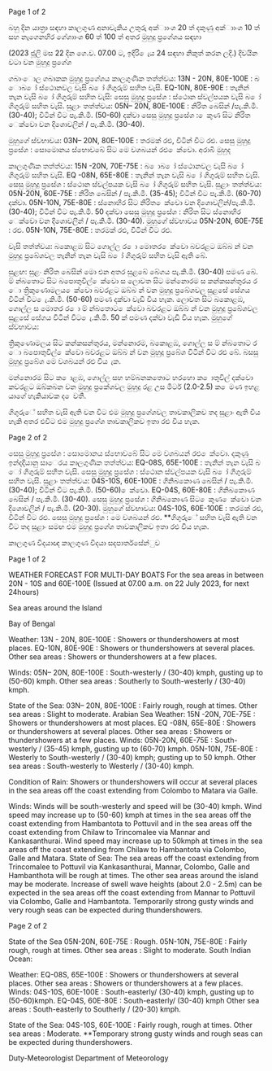 Page 1 of 2

බහු දින යාත්‍රා සඳහා කාලගුණ අනාවැකිය උතුරු අක්ාාංශ 20 ත් දකුණු අක්ාාංශ 10 ත් සහ නැගෙනහිර ගේශාාංශ 60 ත් 100 ත් අතර මුහුදු ප්‍රගේශය සඳහා

(2023 ජූලි මස 22 දින ගෙ.ව. 07.00 ට, ඉදිරි ෙැය 24 සඳහා නිකුත් කරන ලදි.) දිවයින වටා වන මුහුදු ප්‍රගේශ

ගබාංොල ගබාකක මුහුදු ප්‍රගේශය කාලගුණික තත්ත්වය: 13N - 20N, 80E-100E : බ ොබ ෝ ස්ථොනවල වැසි බ ෝ ගිගුරුම් සහිත වැසි. EQ-10N, 80E-90E : තැනින් තැන වැසි බ ෝ ගිගුරුම් සහිත වැසි: සෙසු මුහුදු ප්‍රසේශ : ස්ථොන ස්වල්පයක වැසි බ ෝ ගිගුරුම් සහිත වැසි. සුළාං තත්ත්වය: 05N– 20N, 80E-100E : නිරිත බෙසින් /පැ.කි.මී. (30-40); විටින් විට පැ.කි.මී. (50-60) දක්වා සෙසු මුහුදු ප්‍රසේශ : ෙකුණ සිට නිරිත ෙක්වො වන දිශොවලින් / පැ.කි.මී. (30-40).

මුහුගේ ස්වභාවය: 03N– 20N, 80E-100E : තරමක් රළු, විටින් විට රළු. සෙසු මුහුදු ප්‍රසේශ : සොමොනය ස්භොවබේ සිට මෙ වශබයන් රළු ෙක්වො. අරාබි මුහුද

කාලගුණික තත්ත්වය: 15N -20N, 70E-75E : බ ොබ ෝ ස්ථොනවල වැසි බ ෝ ගිගුරුම් සහිත වැසි. EQ -08N, 65E-80E : තැනින් තැන වැසි බ ෝ ගිගුරුම් සහිත වැසි. සෙසු මුහුදු ප්‍රසේශ : ස්ථොන ස්වල්පයක වැසි බ ෝ ගිගුරුම් සහිත වැසි. සුළාං තත්ත්වය: 05N-20N, 60E-75E : නිරිත බෙසින් / පැ.කි.මී. (35-45); විටින් විට පැ.කි.මී. (60-70) දක්වා. 05N-10N, 75E-80E : ස්නොහිර සිට නිරිත ෙක්වො වන දිශොවලින්/පැ.කි.මී. (30-40); විටින් විට පැ.කි.මී. 50 දක්වා සෙසු මුහුදු ප්‍රසේශ : නිරිත සිට ස්නොහිර ෙක්වො වන දිශොවලින් / පැ.කි.මී. (30-40). මුහුගේ ස්වභාවය 05N-20N, 60E-75E : රළු. 05N-10N, 75E-80E : තරමක් රළු, විටින් විට රළු.

වැසි තත්ත්වය: බකොළඹ සිට ගොල්ල ර ො මොතර ෙක්වො බවරළට ඔබ්බ න් වන මුහුදු ප්‍රබේශවල තැනින් තැන වැසි බ ෝ ගිගුරුම් සහිත වැසි ඇති බේ.

සුළඟ: සුළං නිරිත බෙසින් මො එන අතර සුළබේ බේගය පැ.කි.මී. (30-40) පමණ බේ. ම් න්බතොට සිට බපොතුවිල් ෙක්වො ස ලොවත සිට මන්නොරම ස කන්කසන්තුරය ර ො ත්‍රිකුණොමලය ෙක්වො බවරළට ඔබ්බ න් වන මුහුදු ප්‍රබේශවල සුළසේ සේගය විටින් විට ෙැ.කි.මී. (50-60) පමණ දක්වා වැඩි විය හැක. ලොවත සිට බකොළඹ, ගොල්ල ස මොතර ර ො ම් න්බතොට ෙක්වො බවරළට ඔබ්බ න් වන මුහුදු ප්‍රබේශවල සුළසේ සේගය විටින් විට ෙැ.කි.මී. 50 ක් පමණ දක්වා වැඩි විය හැක. මුහුගේ ස්වභාවය:

ත්‍රිකුණොමලය සිට කන්කසන්තුරය, මන්නොරම, බකොළඹ, ගොල්ල ස ම් න්බතොට ර ො බපොතුවිල් ෙක්වො බවරළට ඔබ්බ න් වන මුහුදු ප්‍රබේශ විටින් විට රළු බේ. බසසු මුහුදු ප්‍රබේශ මෙ වශබයන් රළු විය ැක.

මන්නොරම සිට ක ොළඹ, ගොල්ල සහ හම්බනකතොට හරහො ක ොතුවිල් දක්වො කවරළට ඔබ්කබන වන මුහුදු ප්‍රකේශවල මුහුදු රළ උස මීටර් (2.0-2.5) ක ෙමණ ඉහළ යාගේ හැකියාවක ද ෙවතී.

ගිගුරුේ සහිත වැසි ඇති වන විට එම මුහුදු ප්‍රගේශවල තාවකාලිකව තද සුළාං ඇති විය හැකි අතර එවිට එම මුහුදු ප්‍රගේශ තාවකාලිකව ඉතා රළු විය හැක.

Page 2 of 2

සෙසු මුහුදු ප්‍රසේශ : සොමොනය ස්භොවබේ සිට මෙ වශබයන් රළු ෙක්වො. දකුණු ඉන්දදියානු සාෙරය කාලගුණික තත්ත්වය: EQ-08S, 65E-100E : තැනින් තැන වැසි බ ෝ ගිගුරුම් සහිත වැසි. සෙසු මුහුදු ප්‍රසේශ : ස්ථොන ස්වල්පයක වැසි බ ෝ ගිගුරුම් සහිත වැසි. සුළාං තත්ත්වය: 04S-10S, 60E-100E : ගිනිබකොණ බෙසින් / පැ.කි.මී. (30-40); විටින් විට පැ.කි.මී. (50-60) ෙක්වො. EQ-04S, 60E-80E : ගිනිබකොණ බෙසින් / පැ.කි.මී. (30-40). සෙසු මුහුදු ප්‍රසේශ : ගිනිබකොණ සිට ෙකුණ ෙක්වො වන දිශොවලින් / පැ.කි.මී. (20-30). මුහුගේ ස්වභාවය: 04S-10S, 60E-100E : තරමක් රළු, විටින් විට රළු. සෙසු මුහුදු ප්‍රසේශ : මෙ වශබයන් රළු. **ගිගුරුේ සහිත වැසි ඇති වන විට තද සුළාං සමඟ එම මුහුදු ප්‍රගේශ තාවකාලිකව ඉතා රළු විය හැක.

කාලගුණ විදයාඥ කාලගුණ විදයා සදපාර්තසේන්ුව

Page 1 of 2

WEATHER FORECAST FOR MULTI-DAY BOATS For the sea areas in between 20N - 10S and 60E-100E (Issued at 07.00 a.m. on 22 July 2023, for next 24hours)

Sea areas around the Island

Bay of Bengal

Weather: 13N - 20N, 80E-100E : Showers or thundershowers at most places. EQ-10N, 80E-90E : Showers or thundershowers at several places. Other sea areas : Showers or thundershowers at a few places.

Winds: 05N– 20N, 80E-100E : South-westerly / (30-40) kmph, gusting up to (50-60) kmph. Other sea areas : Southerly to South-westerly / (30-40) kmph.

State of the Sea: 03N– 20N, 80E-100E : Fairly rough, rough at times. Other sea areas : Slight to moderate. Arabian Sea Weather: 15N -20N, 70E-75E : Showers or thundershowers at most places. EQ -08N, 65E-80E : Showers or thundershowers at several places. Other sea areas : Showers or thundershowers at a few places. Winds: 05N-20N, 60E-75E : South-westerly / (35-45) kmph, gusting up to (60-70) kmph. 05N-10N, 75E-80E : Westerly to South-westerly / (30-40) kmph; gusting up to 50 kmph. Other sea areas : South-westerly to Westerly / (30-40) kmph.

Condition of Rain: Showers or thundershowers will occur at several places in the sea areas off the coast extending from Colombo to Matara via Galle.

Winds: Winds will be south-westerly and speed will be (30-40) kmph. Wind speed may increase up to (50-60) kmph at times in the sea areas off the coast extending from Hambantota to Pottuvil and in the sea areas off the coast extending from Chilaw to Trincomalee via Mannar and Kankasanthurai. Wind speed may increase up to 50kmph at times in the sea areas off the coast extending from Chilaw to Hambantota via Colombo, Galle and Matara. State of Sea: The sea areas off the coast extending from Trincomalee to Pottuvil via Kankasanthurai, Mannar, Colombo, Galle and Hambanthota will be rough at times. The other sea areas around the island may be moderate. Increase of swell wave heights (about 2.0 - 2.5m) can be expected in the sea areas off the coast extending from Mannar to Pottuvil via Colombo, Galle and Hambantota. Temporarily strong gusty winds and very rough seas can be expected during thundershowers.

Page 2 of 2

State of the Sea 05N-20N, 60E-75E : Rough. 05N-10N, 75E-80E : Fairly rough, rough at times. Other sea areas : Slight to moderate. South Indian Ocean:

Weather: EQ-08S, 65E-100E : Showers or thundershowers at several places. Other sea areas : Showers or thundershowers at a few places. Winds: 04S-10S, 60E-100E : South-easterly/ (30-40) kmph, gusting up to (50-60)kmph. EQ-04S, 60E-80E : South-easterly/ (30-40) kmph Other sea areas : South-easterly to Southerly / (20-30) kmph.

State of the Sea: 04S-10S, 60E-100E : Fairly rough, rough at times. Other sea areas : Moderate. **Temporary strong gusty winds and rough seas can be expected during thundershowers.

Duty-Meteorologist Department of Meteorology